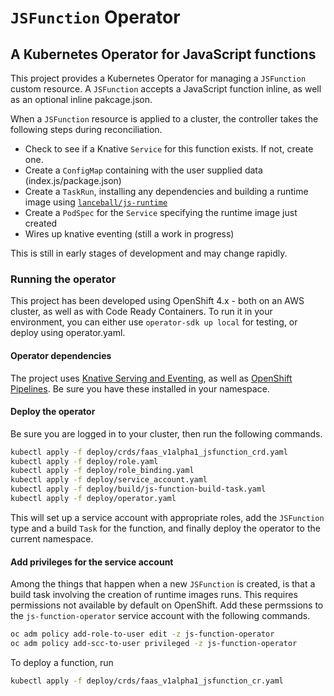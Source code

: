 # `JSFunction` Operator
## A Kubernetes Operator for JavaScript functions

This project provides a Kubernetes Operator for managing a `JSFunction`
custom resource. A `JSFunction` accepts a JavaScript function inline,
as well as an optional inline pakcage.json.

When a `JSFunction` resource is applied to a cluster,
the controller takes the following steps during reconciliation.

* Check to see if a Knative `Service` for this function exists. If not, create one.
* Create a `ConfigMap` containing with the user supplied data (index.js/package.json)
* Create a `TaskRun`, installing any dependencies and building a runtime image using [`lanceball/js-runtime`](https://github.com/openshift-cloud-functions/faas-js-runtime-image)
* Create a `PodSpec` for the `Service` specifying the runtime image just created
* Wires up knative eventing (still a work in progress)

This is still in early stages of development and may change rapidly.

### Running the operator
This project has been developed using OpenShift 4.x - both on an AWS cluster,
as well as with Code Ready Containers. To run it in your environment, you can
either use `operator-sdk up local` for testing, or deploy using operator.yaml.

#### Operator dependencies
The project uses [Knative Serving and Eventing](https://knative.dev), as well as 
[OpenShift Pipelines](https://github.com/openshift/tektoncd-pipeline).
Be sure you have these installed in your namespace.

#### Deploy the operator
Be sure you are logged in to your cluster, then run the following commands.

```sh
kubectl apply -f deploy/crds/faas_v1alpha1_jsfunction_crd.yaml
kubectl apply -f deploy/role.yaml
kubectl apply -f deploy/role_binding.yaml
kubectl apply -f deploy/service_account.yaml
kubectl apply -f deploy/build/js-function-build-task.yaml
kubectl apply -f deploy/operator.yaml
```

This will set up a service account with appropriate roles, add the `JSFunction`
type and a build `Task` for the function, and finally deploy the operator to the
current namespace. 

#### Add privileges for the service account
Among the things that happen when a new `JSFunction` is created, is that
a build task involving the creation of runtime images runs. This requires
permissions not available by default on OpenShift. Add these permssions
to the `js-function-operator` service account with the following commands.

```sh
oc adm policy add-role-to-user edit -z js-function-operator
oc adm policy add-scc-to-user privileged -z js-function-operator
```

To deploy a function, run 

```sh
kubectl apply -f deploy/crds/faas_v1alpha1_jsfunction_cr.yaml
```

